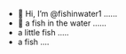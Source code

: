 - 👋 Hi, I’m @fishinwater1 ......
- 👋 a fish in the water ......
- a little fish .....
- a fish ....
<!---
fishinwater1/fishinwater1 is a ✨ special ✨ repository because its `README.md` (this file) appears on your GitHub profile.
You can click the Preview link to take a look at your changes.
--->
